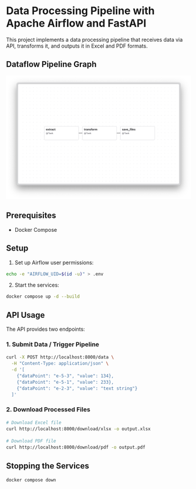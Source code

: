 # Data Processing Pipeline with Apache Airflow and FastAPI

This project implements a data processing pipeline that receives data via API, transforms it, and outputs it in Excel and PDF formats.

## Dataflow Pipeline Graph

![Dataflow pipeline](assets/dataflow-pipeline.png)

## Prerequisites

- Docker Compose

## Setup

1. Set up Airflow user permissions:
```bash
echo -e "AIRFLOW_UID=$(id -u)" > .env
```

2. Start the services:
```bash
docker compose up -d --build
```

## API Usage

The API provides two endpoints:

### 1. Submit Data / Trigger Pipeline

```bash
curl -X POST http://localhost:8000/data \
  -H "Content-Type: application/json" \
  -d '[
    {"dataPoint": "e-5-3", "value": 134},
    {"dataPoint": "e-5-1", "value": 233},
    {"dataPoint": "e-2-3", "value": "text string"}
  ]'
```

### 2. Download Processed Files

```bash
# Download Excel file
curl http://localhost:8000/download/xlsx -o output.xlsx

# Download PDF file
curl http://localhost:8000/download/pdf -o output.pdf
```

## Stopping the Services

```bash
docker compose down
```
